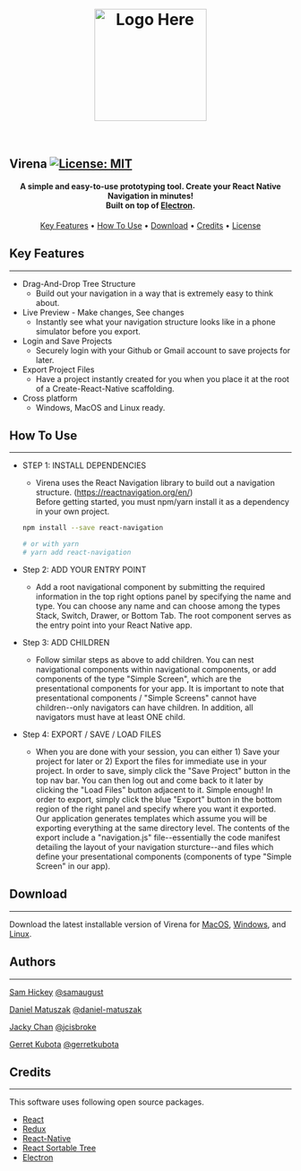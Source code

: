 <h1 align="center">
  <br>
  <a href="#"><img src="https://raw.githubusercontent.com/virena-app/virena/master/assets/readme-logo.png" alt="Logo Here" width="200"></a>
  <br>
  <br>
</h1>

## <strong>Virena</strong> [![License: MIT](https://img.shields.io/badge/License-MIT-yellow.svg)](https://opensource.org/licenses/MIT)

<h4 align="center">A simple and easy-to-use prototyping tool. Create your React Native Navigation in minutes!
<br>
 Built on top of <a href="http://electron.atom.io" target="_blank">Electron</a>.</h4>

<p align="center">
  <a href="#key-features">Key Features</a> •
  <a href="#how-to-use">How To Use</a> •
  <a href="#download">Download</a> •
  <a href="#credits">Credits</a> •
  <a href="#license">License</a>
</p>

## <strong>Key Features</strong> 
***
* Drag-And-Drop Tree Structure
  - Build out your navigation in a way that is extremely easy to think about.
* Live Preview - Make changes, See changes
  - Instantly see what your navigation structure looks like in a phone simulator before you export.
* Login and Save Projects
  - Securely login with your Github or Gmail account to save projects for later.
* Export Project Files
  - Have a project instantly created for you when you place it at the root of a Create-React-Native scaffolding.
* Cross platform
  - Windows, MacOS and Linux ready.



## <strong>How To Use</strong>
***

* STEP 1: INSTALL DEPENDENCIES
  - Virena uses the React Navigation library to build out a navigation structure.
  (https://reactnavigation.org/en/)  <br>
  Before getting started, you must npm/yarn install it as a dependency in your own project.

  ```bash
  npm install --save react-navigation

  # or with yarn
  # yarn add react-navigation
  ```

* Step 2: ADD YOUR ENTRY POINT
  - Add a root navigational component by submitting the required information in the top right options panel by specifying the name and type. You can choose any name and can choose among the types Stack, Switch, Drawer, or Bottom Tab. The root component serves as the entry point into your React Native app.

* Step 3: ADD CHILDREN
  - Follow similar steps as above to add children. You can nest navigational components within navigational components, or add components of the type "Simple Screen", which are the presentational components for your app. It is important to note that presentational components / "Simple Screens" cannot have children--only navigators can have children. In addition, all navigators must have at least ONE child.
  
* Step 4: EXPORT / SAVE / LOAD FILES
  - When you are done with your session, you can either 1) Save your project for later or 2) Export the files for immediate use in your project. In order to save, simply click the "Save Project" button in the top nav bar. You can then log out and come back to it later by clicking the "Load Files" button adjacent to it. Simple enough! In order to export, simply click the blue "Export" button in the bottom region of the right panel and specify where you want it exported. Our application generates templates which assume you will be exporting everything at the same directory level. The contents of the export include a "navigation.js" file--essentially the code manifest detailing the layout of your navigation sturcture--and files which define your presentational components (components of type "Simple Screen" in our app).



## <strong>Download</strong>
***
Download the latest installable version of Virena for [MacOS](https://github.com/virena-app/virena/releases/download/v0.5.0/virena-0.5.0.dmg), [Windows](https://github.com/virena-app/virena/releases/download/v0.5.0/virena.Setup.0.5.0.exe), and [Linux](https://github.com/virena-app/virena/releases/download/v0.5.0/virena_0.5.0_amd64.deb).

## <strong>Authors</strong>
***
[Sam Hickey](https://linkedin.com/in/) [@samaugust](https://github.com/samaugust)

[Daniel Matuszak](https://linkedin.com/in/) [@daniel-matuszak](https://github.com/daniel-matuszak)

[Jacky Chan](https://linkedin.com/in/) [@jcisbroke](https://github.com/jcisbroke)

[Gerret Kubota](https://linkedin.com/in/gerretkubota) [@gerretkubota](https://github.com/gerretkubota)



## <strong>Credits</strong>
***
This software uses following open source packages.

- [React](https://reactjs.org)
- [Redux](https://reduxjs.org)
- [React-Native](https://facebook.github.io/react-native/)
- [React Sortable Tree](https://github.com/mikcaweb/react-sortable-tree)
- [Electron](http://electron.atom.io/)
